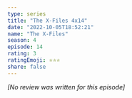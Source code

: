 ```yaml
---
type: series
title: "The X-Files 4x14"
date: "2022-10-05T18:52:21"
name: "The X-Files"
season: 4
episode: 14
rating: 3
ratingEmoji: ⭐️⭐️⭐️
share: false
---
```


*[No review was written for this episode]*
